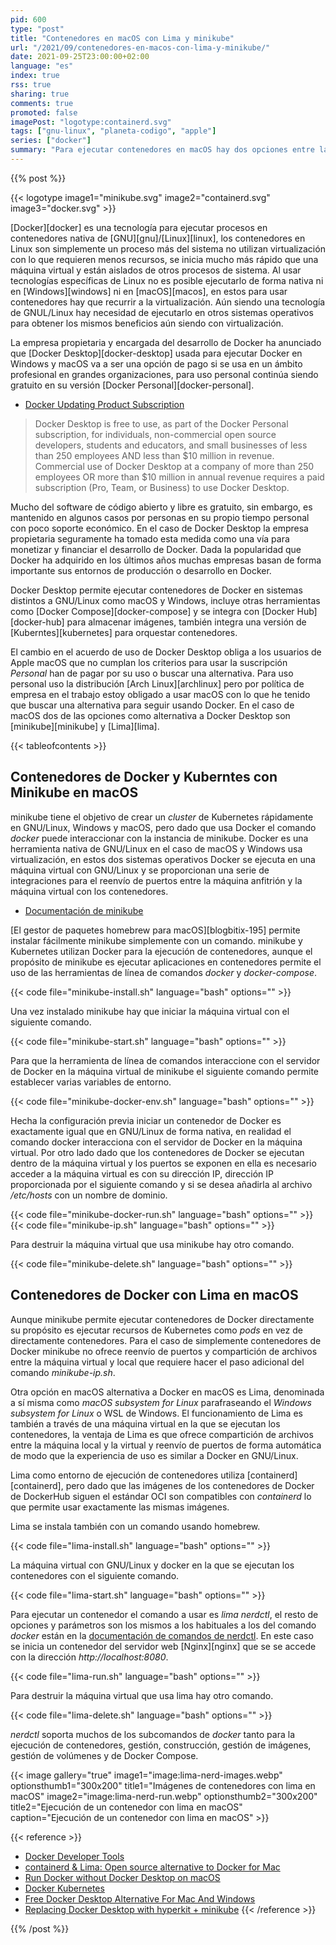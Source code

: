 ```yaml
---
pid: 600
type: "post"
title: "Contenedores en macOS con Lima y minikube"
url: "/2021/09/contenedores-en-macos-con-lima-y-minikube/"
date: 2021-09-25T23:00:00+02:00
language: "es"
index: true
rss: true
sharing: true
comments: true
promoted: false
imagePost: "logotype:containerd.svg"
tags: ["gnu-linux", "planeta-codigo", "apple"]
series: ["docker"]
summary: "Para ejecutar contenedores en macOS hay dos opciones entre las posibles, una usar minikube que aunque su objetivo es ejecutar un _cluster_ de Kubernetes permite usarlo para ejecutar contenedores de Docker directamente, la segunda opción es lime que es una opción similar que usa containerd en vez de Docker. La empresa encargada del desarrollo de Docker ha anunciado que el producto Docker Desktop pasa a requerir una licencia de pago para organizaciones empresariales grandes. Docker Desktop es usado tanto en Windows como en macOS para ejecutar contenedores de Docker con la opción también de ejecutar un _cluster_ de Kubernetes, minikube y lima para macOS son una alternativa a Docker Desktop."
---
```


{{% post %}}

{{< logotype image1="minikube.svg" image2="containerd.svg" image3="docker.svg" >}}

[Docker][docker] es una tecnología para ejecutar procesos en contenedores nativa de [GNU][gnu]/[Linux][linux], los contenedores en Linux son simplemente un proceso más del sistema no utilizan virtualización con lo que requieren menos recursos, se inicia mucho más rápido que una máquina virtual y están aislados de otros procesos de sistema. Al usar tecnologías específicas de Linux no es posible ejecutarlo de forma nativa ni en [Windows][windows] ni en [macOS][macos], en estos para usar contenedores hay que recurrir a la virtualización. Aún siendo una tecnología de GNUL/Linux hay necesidad de ejecutarlo en otros sistemas operativos para obtener los mismos beneficios aún siendo con virtualización.

La empresa propietaria y encargada del desarrollo de Docker ha anunciado que [Docker Desktop][docker-desktop] usada para ejecutar Docker en Windows y macOS va a ser una opción de pago si se usa en un ámbito profesional en grandes organizaciones, para uso personal continúa siendo gratuito en su versión [Docker Personal][docker-personal].

* [Docker Updating Product Subscription](https://www.docker.com/blog/updating-product-subscriptions/)

> Docker Desktop is free to use, as part of the Docker Personal subscription, for individuals, non-commercial open source developers, students and educators, and small businesses of less than 250 employees AND less than $10 million in revenue. Commercial use of Docker Desktop at a company of more than 250 employees OR more than $10 million in annual revenue requires a paid subscription (Pro, Team, or Business) to use Docker Desktop.

Mucho del software de código abierto y libre es gratuito, sin embargo, es mantenido en algunos casos por personas en su propio tiempo personal con poco soporte económico. En el caso de Docker Desktop la empresa propietaria seguramente ha tomado esta medida como una vía para monetizar y financiar el desarrollo de Docker. Dada la popularidad que Docker ha adquirido en los últimos años muchas empresas basan de forma importante sus entornos de producción o desarrollo en Docker.

Docker Desktop permite ejecutar contenedores de Docker en sistemas distintos a GNU/Linux como macOS y Windows, incluye otras herramientas como [Docker Compose][docker-compose] y se integra con [Docker Hub][docker-hub] para almacenar imágenes, también integra una versión de [Kuberntes][kubernetes] para orquestar contenedores.

El cambio en el acuerdo de uso de Docker Desktop obliga a los usuarios de Apple macOS que no cumplan los criterios para usar la suscripción _Personal_ han de pagar por su uso o buscar una alternativa. Para uso personal uso la distribución [Arch Linux][archlinux] pero por política de empresa en el trabajo estoy obligado a usar macOS con lo que he tenido que buscar una alternativa para seguir usando Docker. En el caso de macOS dos de las opciones como alternativa a Docker Desktop son [minikube][minikube] y [Lima][lima].

{{< tableofcontents >}}

## Contenedores de Docker y Kuberntes con Minikube en macOS

minikube tiene el objetivo de crear un _cluster_ de Kubernetes rápidamente en GNU/Linux, Windows y macOS, pero dado que usa Docker el comando _docker_ puede interaccionar con la instancia de minikube. Docker es una herramienta nativa de GNU/Linux en el caso de macOS y Windows usa virtualización, en estos dos sistemas operativos Docker se ejecuta en una máquina virtual con GNU/Linux y se proporcionan una serie de integraciones para el reenvío de puertos entre la máquina anfitrión y la máquina virtual con los contenedores.

* [Documentación de minikube](https://minikube.sigs.k8s.io/docs/)

[El gestor de paquetes homebrew para macOS][blogbitix-195] permite instalar fácilmente minikube simplemente con un comando. minikube y Kubernetes utilizan Docker para la ejecución de contenedores, aunque el propósito de minikube es ejecutar aplicaciones en contenedores permite el uso de las herramientas de línea de comandos _docker_ y _docker-compose_.

{{< code file="minikube-install.sh" language="bash" options="" >}}

Una vez instalado minikube hay que iniciar la máquina virtual con el siguiente comando.

{{< code file="minikube-start.sh" language="bash" options="" >}}

Para que la herramienta de línea de comandos interaccione con el servidor de Docker en la máquina virtual de minikube el siguiente comando permite establecer varias variables de entorno.

{{< code file="minikube-docker-env.sh" language="bash" options="" >}}

Hecha la configuración previa iniciar un contenedor de Docker es exactamente igual que en GNU/Linux de forma nativa, en realidad el comando docker interacciona con el servidor de Docker en la máquina virtual. Por otro lado dado que los contenedores de Docker se ejecutan dentro de la máquina virtual y los puertos se exponen en ella es necesario acceder a la máquina virtual es con su dirección IP, dirección IP proporcionada por el siguiente comando y si se desea añadirla al archivo _/etc/hosts_ con un nombre de dominio.

{{< code file="minikube-docker-run.sh" language="bash" options="" >}}
{{< code file="minikube-ip.sh" language="bash" options="" >}}

Para destruir la máquina virtual que usa minikube hay otro comando.

{{< code file="minikube-delete.sh" language="bash" options="" >}}

## Contenedores de Docker con Lima en macOS

Aunque minikube permite ejecutar contenedores de Docker directamente su propósito es ejecutar recursos de Kubernetes como _pods_ en vez de directamente contenedores. Para el caso de simplemente contenedores de Docker minikube no ofrece reenvío de puertos y compartición de archivos entre la máquina virtual y local que requiere hacer el paso adicional del comando _minikube-ip.sh_.

Otra opción en macOS alternativa a Docker en macOS es Lima, denominada a sí misma como _macOS subsystem for Linux_ parafraseando el _Windows subsystem for Linux_ o WSL de Windows. El funcionamiento de Lima es también a través de una máquina virtual en la que se ejecutan los contenedores, la ventaja de Lima es que ofrece compartición de archivos entre la máquina local y la virtual y reenvío de puertos de forma automática de modo que la experiencia de uso es similar a Docker en GNU/Linux.

Lima como entorno de ejecución de contenedores utiliza [containerd][containerd], pero dado que las imágenes de los contenedores de Docker de DockerHub siguen el estándar OCI son compatibles con _containerd_ lo que permite usar exactamente las mismas imágenes.

Lima se instala también con un comando usando homebrew.

{{< code file="lima-install.sh" language="bash" options="" >}}

La máquina virtual con GNU/Linux y docker en la que se ejecutan los contenedores con el siguiente comando.

{{< code file="lima-start.sh" language="bash" options="" >}}

Para ejecutar un contenedor el comando a usar es _lima nerdctl_, el resto de opciones y parámetros son los mismos a los habituales a los del comando _docker_ están en la [documentación de comandos de nerdctl](https://github.com/containerd/nerdctl#command-reference). En este caso se inicia un contenedor del servidor web [Nginx][nginx] que se se accede con la dirección _http:\/\/localhost:8080_.

{{< code file="lima-run.sh" language="bash" options="" >}}

Para destruir la máquina virtual que usa lima hay otro comando.

{{< code file="lima-delete.sh" language="bash" options="" >}}

_nerdctl_ soporta muchos de los subcomandos de _docker_ tanto para la ejecución de contenedores, gestión, construcción, gestión de imágenes, gestión de volúmenes y de Docker Compose.

{{< image
    gallery="true"
    image1="image:lima-nerd-images.webp" optionsthumb1="300x200" title1="Imágenes de contenedores con lima en macOS"
    image2="image:lima-nerd-run.webp" optionsthumb2="300x200" title2="Ejecución de un contenedor con lima en macOS"
    caption="Ejecución de un contenedor con lima en macOS" >}}

{{< reference >}}
* [Docker Developer Tools](https://www.docker.com/products/developer-tools)
* [containerd & Lima: Open source alternative to Docker for Mac](https://medium.com/nttlabs/containerd-and-lima-39e0b64d2a59)
* [Run Docker without Docker Desktop on macOS](https://dhwaneetbhatt.com/blog/run-docker-without-docker-desktop-on-macos)
* [Docker Kubernetes](https://www.docker.com/products/kubernetes)
* [Free Docker Desktop Alternative For Mac And Windows](https://devopstales.github.io/home/docker-desktop-alternatives/)
* [Replacing Docker Desktop with hyperkit + minikube](https://www.javacodegeeks.com/2021/09/replacing-docker-desktop-with-hyperkit-minikube.html)
{{< /reference >}}

{{% /post %}}
